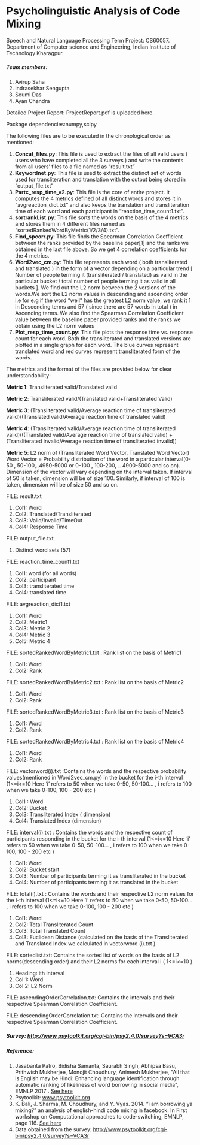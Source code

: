 # Psycholinguistic Analysis of Code Mixing
Speech and Natural Language Processing Term Project: CS60057. 
Department of Computer science and Engineering, Indian Institute of Technology Kharagpur.


##### Team members:
1. Avirup Saha
2. Indrasekhar Sengupta
3. Soumi Das
4. Ayan Chandra

Detailed Project Report: ProjectReport.pdf is uploaded here.

Package dependencies:numpy,scipy

The following files are to be executed in the chronological order as mentioned:

1. **Concat_files.py**: This file is used to extract the files of all valid users ( users who have completed all the 3 surveys ) and write the contents from all users’ files to a file named as “result.txt”
2. **Keywordnet.py**: This file is used to extract the distinct set of words used for transliteration and translation with the output being stored in “output_file.txt”
3. **Partc_resp_time_v2.py**: This file is the core of entire project. It computes the 4 metrics defined of all distinct words and stores it in “avgreaction_dict.txt” and also keeps the translation and transliteration time of each word and each participant in “reaction_time_count1.txt”.
4. **sortrankList.py**: This file sorts the words on the basis of the 4 metrics and stores them in 4 different files named as “sortedRankedWordByMetric(1/2/3/4).txt”.
5. **Find_spcorr.py**: This file finds the Spearman Correlation Coefficient between the ranks provided by the baseline paper[1] and the ranks we obtained in the last file above. So we get 4 correlation coefficients for the 4 metrics.
6. **Word2vec_cm.py**: This file represents each word ( both transliterated and translated ) in the form of a vector depending on a particular trend [ Number of people terming it (transliterated / translated) as valid in the particular bucket / total number of people terming it as valid in all buckets ]. We find out the L2 norm between the 2 versions of the words.We sort the L2 norm values in descending and ascending order i.e for e.g if the word “well” has the greatest L2 norm value, we rank it 1 in Descending terms and 57 ( since there are 57 words in total ) in Ascending terms. We also find the Spearman Correlation Coefficient value between the baseline paper provided ranks and the ranks we obtain using the L2 norm values
7. **Plot_resp_time_count.py**: This file plots the response time vs. response count for each word. Both the transliterated and translated versions are plotted in a single graph for each word. The blue curves represent translated word and red curves represent transliterated form of the words.


The metrics and the format of the files are provided below for clear understandability:

**Metric 1**: Transliterated valid/Translated valid

**Metric 2**: Transliterated valid/(Translated valid+Transliterated Valid)

**Metric 3**: (Transliterated valid/Average reaction time of transliterated valid)/(Translated valid/Average reaction time of translated valid)

**Metric 4**:  (Transliterated valid/Average reaction time of transliterated valid)/((Translated valid/Average reaction time of translated valid) + (Transliterated invalid/Average reaction time of transliterated invalid))

**Metric 5**:  L2 norm of (Transliterated Word Vector, Translated Word Vector)
               Word Vector = Probability distribution of the word in a particular interval(0-50 , 50-100,..4950-5000  or 0-100 , 100-200, .. 4900-5000 and so on). Dimension of the vector will vary depending on the interval taken. If interval of 50 is taken, dimension will be of size 100. Similarly, if interval of 100 is taken, dimension will be of size 50 and so on. 


FILE: result.txt
1. Col1: Word
2. Col2: Translated/Transliterated
3. Col3: Valid/Invalid/TimeOut
4. Col4: Response Time

FILE: output_file.txt
1. Distinct word sets (57)

FILE: reaction_time_count1.txt
1. Col1: word (for all words)
2. Col2: participant
3. Col3: transliterated time
4. Col4: translated time

FILE: avgreaction_dict1.txt
1. Col1: Word
2. Col2: Metric1
3. Col3: Metric 2
4. Col4: Metric 3
5. Col5: Metric 4

FILE: sortedRankedWordByMetric1.txt : Rank list on the basis of Metric1
1. Col1: Word
2. Col2: Rank

FILE: sortedRankedWordByMetric2.txt : Rank list on the basis of Metric2
1. Col1: Word
2. Col2: Rank

FILE: sortedRankedWordByMetric3.txt : Rank list on the basis of Metric3
1. Col1: Word
2. Col2: Rank

FILE: sortedRankedWordByMetric4.txt : Rank list on the basis of Metric4
1. Col1: Word
2. Col2: Rank

FILE: vectorword(i).txt :Contains the words and the respective probability values(mentioned in Word2vec_cm.py) in the bucket for the i-th interval (1<=i<=10    Here ‘i’ refers to 50 when we take 0-50, 50-100… , i refers to 100 when we take 0-100, 100 - 200 etc )
1. Col1 : Word
2. Col2: Bucket
3. Col3: Transliterated Index ( dimension)
4. Col4: Translated Index (dimension)

FILE: interval(i).txt : Contains the words and the respective count of participants responding in the bucket for the i-th interval (1<=i<=10    Here ‘i’ refers to 50 when we take 0-50, 50-100… , i refers to 100 when we take 0-100, 100 - 200 etc )
1. Col1: Word
2. Col2: Bucket start
3. Col3: Number of participants terming it as transliterated in the bucket
4. Col4: Number of participants terming it as translated in the bucket

FILE: total(i).txt : Contains the words and their respective L2 norm values for the i-th interval (1<=i<=10    Here ‘i’ refers to 50 when we take 0-50, 50-100… , i refers to 100 when we take 0-100, 100 - 200 etc )
1. Col1: Word
2. Col2: Total Transliterated Count
3. Col3: Total Translated Count
4. Col3: Euclidean Distance (calculated on the basis of the Transliterated and Translated Index we calculated in vectorword (i).txt )

FILE: sortedlist.txt: Contains the sorted list of words on the basis of L2 norms(descending order) and their L2 norms for each interval i ( 1<=i<=10 )
1. Heading: ith interval
2. Col 1: Word
3. Col 2: L2 Norm

FILE: ascendingOrderCorrelation.txt: Contains the intervals and their respective Spearman Correlation Coefficient.

FILE: descendingOrderCorrelation.txt: Contains the intervals and their respective Spearman Correlation Coefficient.


##### Survey: http://www.psytoolkit.org/cgi-bin/psy2.4.0/survey?s=VCA3r

##### Reference: 
1. Jasabanta Patro, Bidisha Samanta, Saurabh Singh, Abhipsa Basu, Prithwish Mukherjee, Monojit Choudhury, Animesh Mukherjee, "All that is English may be Hindi: Enhancing language identification through automatic ranking of likeliness of word borrowing in social media", EMNLP 2017 . [See here](https://arxiv.org/abs/1707.08446)
2. Psytoolkit: www.psytoolkit.org
3. K. Bali, J. Sharma, M. Choudhury, and Y. Vyas. 2014. “i am borrowing ya mixing?” an analysis of english-hindi code mixing in facebook. In First workshop on Computational approaches to code-switching, EMNLP, page 116. [See here](https://www.aclweb.org/anthology/W14-3914)
4. Data obtained from the survey: http://www.psytoolkit.org/cgi-bin/psy2.4.0/survey?s=VCA3r

